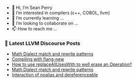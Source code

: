- 👋 Hi, I’m Sean Perry
- 👀 I’m interested in compilers (c++, COBOL, llvm)
- 🌱 I’m currently learning ...
- 💞️ I’m looking to collaborate on ...
- 📫 How to reach me ...

<!---
s66perry/s66perry is a ✨ special ✨ repository because its `README.md` (this file) appears on your GitHub profile.
You can click the Preview link to take a look at your changes.
--->
### 📕 Latest LLVM Discourse Posts

<!-- DISCOURSE-LLVM:START -->
- [Math Dialect match and rewrite patterns](https://discourse.llvm.org/t/math-dialect-match-and-rewrite-patterns/67021#post_2)
- [Compiling with flang-new](https://discourse.llvm.org/t/compiling-with-flang-new/66808#post_17)
- [How to use replaceAllUsesWith to well erase an Operation?](https://discourse.llvm.org/t/how-to-use-replacealluseswith-to-well-erase-an-operation/67022#post_1)
- [Math Dialect match and rewrite patterns](https://discourse.llvm.org/t/math-dialect-match-and-rewrite-patterns/67021#post_1)
- [Interaction of noalias and dereferenceable](https://discourse.llvm.org/t/interaction-of-noalias-and-dereferenceable/66979#post_14)
<!-- DISCOURSE-LLVM:END -->

